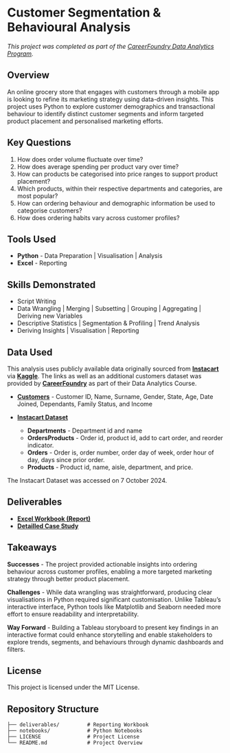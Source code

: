 # Customer Segmentation & Behavioural Analysis

*This project was completed as part of the [CareerFoundry Data Analytics Program](https://careerfoundry.com/en/courses/become-a-data-analyst/).*


## Overview

An online grocery store that engages with customers through a mobile app is looking to refine its marketing strategy using data-driven insights. This project uses Python to explore customer demographics and transactional behaviour to identify distinct customer segments and inform targeted product placement and personalised marketing efforts.


## Key Questions
1. How does order volume fluctuate over time?
2. How does average spending per product vary over time?
3. How can products be categorised into price ranges to support product placement?
4. Which products, within their respective departments and categories, are most popular?
5. How can ordering behaviour and demographic information be used to categorise customers?
6. How does ordering habits vary across customer profiles?


## Tools Used 

- **Python** - Data Preparation | Visualisation | Analysis
- **Excel** - Reporting


## Skills Demonstrated

- Script Writing
- Data Wrangling | Merging | Subsetting | Grouping | Aggregating | Deriving new Variables
- Descriptive Statistics | Segmentation & Profiling | Trend Analysis
- Deriving Insights | Visualisation | Reporting


## Data Used

This analysis uses publicly available data originally sourced from [**Instacart**](https://www.instacart.com) via [**Kaggle**](https://www.kaggle.com/datasets/psparks/instacart-market-basket-analysis). The links as well as an additional customers dataset was provided by [**CareerFoundry**](https://careerfoundry.com/en/courses/become-a-data-analyst/) as part of their Data Analytics Course.

- [**Customers**](https://s3.amazonaws.com/coach-courses-us/public/courses/data-immersion/A4/A4_Data_Assets/customers.zip) - Customer ID, Name, Surname, Gender, State, Age, Date Joined, Dependants, Family Status, and Income
- [**Instacart Dataset**](https://www.kaggle.com/datasets/psparks/instacart-market-basket-analysis)

    - **Departments** - Department id and name
    - **OrdersProducts** - Order id, product id, add to cart order, and reorder indicator.
    - **Orders** - Order is, order number, order day of week, order hour of day, days since prior order.
    - **Products** - Product id, name, aisle, department, and price.

The Instacart Dataset was accessed on 7 October 2024.

## Deliverables

- [**Excel Workbook (Report)**](https://github.com/davidgriesel/04-customer-segmentation-behavioural-analysis/tree/main/deliverables)
- [**Detailled Case Study**](https://davidgriesel.com/online-grocery-store/)


## Takeaways

**Successes** - The project provided actionable insights into ordering behaviour across customer profiles, enabling a more targeted marketing strategy through better product placement.

**Challenges** - While data wrangling was straightforward, producing clear visualisations in Python required significant customisation. Unlike Tableau’s interactive interface, Python tools like Matplotlib and Seaborn needed more effort to ensure readability and interpretability.

**Way Forward** - Building a Tableau storyboard to present key findings in an interactive format could enhance storytelling and enable stakeholders to explore trends, segments, and behaviours through dynamic dashboards and filters.


## License
This project is licensed under the MIT License.


## Repository Structure

```text
├── deliverables/         # Reporting Workbook
├── notebooks/            # Python Notebooks
├── LICENSE               # Project License
└── README.md             # Project Overview